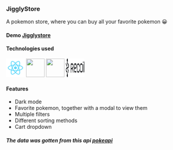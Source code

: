 ### JigglyStore
A pokemon store, where you can buy all your favorite pokemon :grinning:

#### Demo [Jigglystore](https://pokemon-store-nextjs.vercel.app)

#### Technologies used
<img
src="https://raw.githubusercontent.com/github/explore/80688e429a7d4ef2fca1e82350fe8e3517d3494d/topics/react/react.png"
width="50" 
height="50"/>
<img
src="https://camo.githubusercontent.com/92ec9eb7eeab7db4f5919e3205918918c42e6772562afb4112a2909c1aaaa875/68747470733a2f2f6173736574732e76657263656c2e636f6d2f696d6167652f75706c6f61642f76313630373535343338352f7265706f7369746f726965732f6e6578742d6a732f6e6578742d6c6f676f2e706e67"
     width="50" 
height="50"/>
<img
src="https://raw.githubusercontent.com/styled-components/brand/master/styled-components.png"
     width="50" 
height="50"/>
<img src="./images/recoil.svg" width="50" height="50"/>

#### Features
* Dark mode
* Favorite pokemon, together with a modal to view them
* Multiple filters
* Different sorting methods
* Cart dropdown

##### The data was gotten from this api [pokeapi](https://pokeapi.co/)

